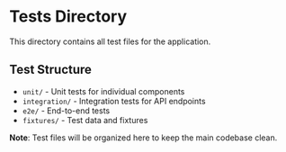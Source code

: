 
# Tests Directory

This directory contains all test files for the application.

## Test Structure

- `unit/` - Unit tests for individual components
- `integration/` - Integration tests for API endpoints
- `e2e/` - End-to-end tests
- `fixtures/` - Test data and fixtures

**Note**: Test files will be organized here to keep the main codebase clean.
